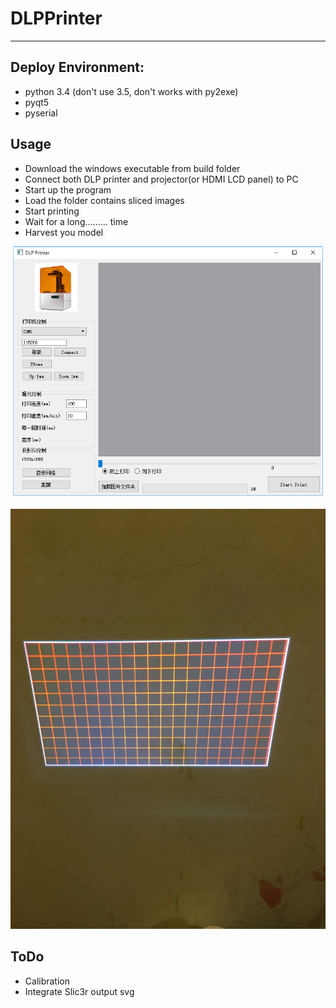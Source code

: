 # DLPPrinter #

----------

## Deploy Environment: ##
- python 3.4 (don't use 3.5, don't works with py2exe)
- pyqt5
- pyserial

## Usage ##
- Download the windows executable from build folder
- Connect both DLP printer and projector(or HDMI LCD panel) to PC
- Start up the program
- Load the folder contains sliced images
- Start printing
- Wait for a long......... time
- Harvest you model

![](https://raw.githubusercontent.com/KittenBot/DLPPrinter/master/doc/20160528104856.png)

![](https://raw.githubusercontent.com/KittenBot/DLPPrinter/master/doc/20160528105127.jpg)

## ToDo ##
- Calibration
- Integrate Slic3r output svg
 